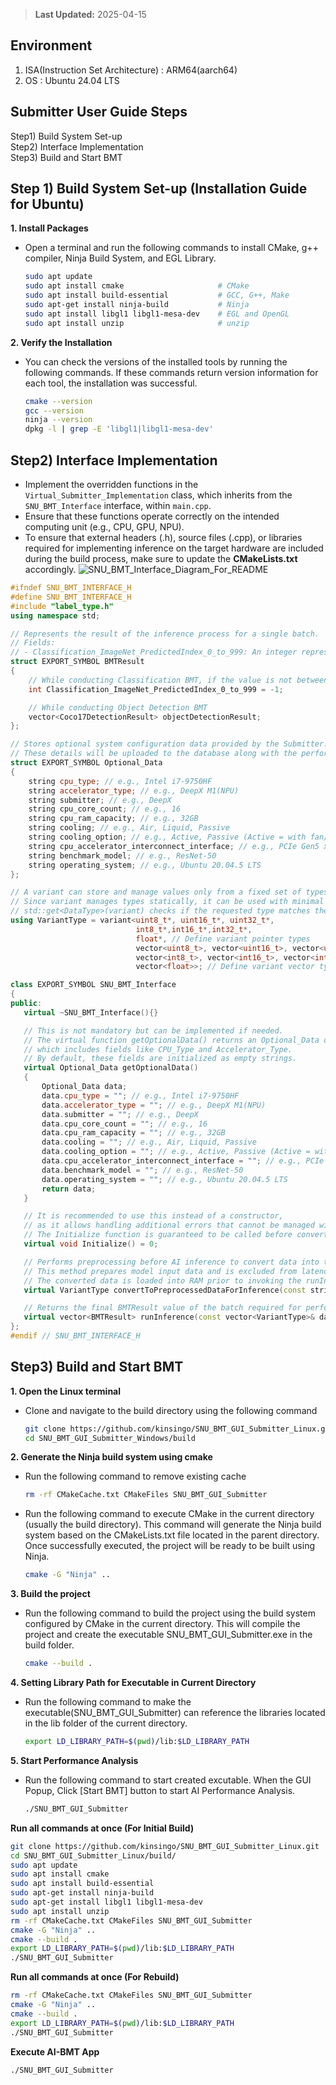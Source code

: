 > **Last Updated:** 2025-04-15

## Environment

1.  ISA(Instruction Set Architecture) : ARM64(aarch64)
2.  OS : Ubuntu 24.04 LTS

## Submitter User Guide Steps

Step1) Build System Set-up  
Step2) Interface Implementation  
Step3) Build and Start BMT

## Step 1) Build System Set-up (Installation Guide for Ubuntu)

**1. Install Packages**

- Open a terminal and run the following commands to install CMake, g++ compiler, Ninja Build System, and EGL Library.
  ```bash
  sudo apt update
  sudo apt install cmake                     # CMake
  sudo apt install build-essential           # GCC, G++, Make
  sudo apt-get install ninja-build           # Ninja
  sudo apt install libgl1 libgl1-mesa-dev    # EGL and OpenGL
  sudo apt install unzip                     # unzip
  ```

**2. Verify the Installation**

- You can check the versions of the installed tools by running the following commands. If these commands return version information for each tool, the installation was successful.
  ```bash
  cmake --version
  gcc --version
  ninja --version
  dpkg -l | grep -E 'libgl1|libgl1-mesa-dev'
  ```

## Step2) Interface Implementation

- Implement the overridden functions in the `Virtual_Submitter_Implementation` class, which inherits from the `SNU_BMT_Interface` interface, within `main.cpp`.
- Ensure that these functions operate correctly on the intended computing unit (e.g., CPU, GPU, NPU).
- To ensure that external headers (.h), source files (.cpp), or libraries required for implementing inference on the target hardware are included during the build process, make sure to update the **CMakeLists.txt** accordingly.
  ![SNU_BMT_Interface_Diagram_For_README](https://github.com/user-attachments/assets/a67c4ca7-2b40-451d-9d91-3202fdf2a673)

```cpp
#ifndef SNU_BMT_INTERFACE_H
#define SNU_BMT_INTERFACE_H
#include "label_type.h"
using namespace std;

// Represents the result of the inference process for a single batch.
// Fields:
// - Classification_ImageNet_PredictedIndex_0_to_999: An integer representing the predicted class index (0-999) for the ImageNet dataset.
struct EXPORT_SYMBOL BMTResult
{
    // While conducting Classification BMT, if the value is not between 0 and 999, it indicates that the result has not been updated and will be treated as an error.
    int Classification_ImageNet_PredictedIndex_0_to_999 = -1;

    // While conducting Object Detection BMT
    vector<Coco17DetectionResult> objectDetectionResult;
};

// Stores optional system configuration data provided by the Submitter.
// These details will be uploaded to the database along with the performance data.
struct EXPORT_SYMBOL Optional_Data
{
    string cpu_type; // e.g., Intel i7-9750HF
    string accelerator_type; // e.g., DeepX M1(NPU)
    string submitter; // e.g., DeepX
    string cpu_core_count; // e.g., 16
    string cpu_ram_capacity; // e.g., 32GB
    string cooling; // e.g., Air, Liquid, Passive
    string cooling_option; // e.g., Active, Passive (Active = with fan/pump, Passive = without fan)
    string cpu_accelerator_interconnect_interface; // e.g., PCIe Gen5 x16
    string benchmark_model; // e.g., ResNet-50
    string operating_system; // e.g., Ubuntu 20.04.5 LTS
};

// A variant can store and manage values only from a fixed set of types determined at compile time.
// Since variant manages types statically, it can be used with minimal runtime type-checking overhead.
// std::get<DataType>(variant) checks if the requested type matches the stored type and returns the value if they match.
using VariantType = variant<uint8_t*, uint16_t*, uint32_t*,
                            int8_t*,int16_t*,int32_t*,
                            float*, // Define variant pointer types
                            vector<uint8_t>, vector<uint16_t>, vector<uint32_t>,
                            vector<int8_t>, vector<int16_t>, vector<int32_t>,
                            vector<float>>; // Define variant vector types

class EXPORT_SYMBOL SNU_BMT_Interface
{
public:
   virtual ~SNU_BMT_Interface(){}

   // This is not mandatory but can be implemented if needed.
   // The virtual function getOptionalData() returns an Optional_Data object,
   // which includes fields like CPU_Type and Accelerator_Type.
   // By default, these fields are initialized as empty strings.
   virtual Optional_Data getOptionalData()
   {
       Optional_Data data;
       data.cpu_type = ""; // e.g., Intel i7-9750HF
       data.accelerator_type = ""; // e.g., DeepX M1(NPU)
       data.submitter = ""; // e.g., DeepX
       data.cpu_core_count = ""; // e.g., 16
       data.cpu_ram_capacity = ""; // e.g., 32GB
       data.cooling = ""; // e.g., Air, Liquid, Passive
       data.cooling_option = ""; // e.g., Active, Passive (Active = with fan/pump, Passive = without fan)
       data.cpu_accelerator_interconnect_interface = ""; // e.g., PCIe Gen5 x16
       data.benchmark_model = ""; // e.g., ResNet-50
       data.operating_system = ""; // e.g., Ubuntu 20.04.5 LTS
       return data;
   }

   // It is recommended to use this instead of a constructor,
   // as it allows handling additional errors that cannot be managed within the constructor.
   // The Initialize function is guaranteed to be called before convertToData and runInference are executed.
   virtual void Initialize() = 0;

   // Performs preprocessing before AI inference to convert data into the format required by the AI Processing Unit.
   // This method prepares model input data and is excluded from latency/throughput performance measurements.
   // The converted data is loaded into RAM prior to invoking the runInference(..) method.
   virtual VariantType convertToPreprocessedDataForInference(const string& imagePath) = 0;

   // Returns the final BMTResult value of the batch required for performance evaluation in the App.
   virtual vector<BMTResult> runInference(const vector<VariantType>& data) = 0;
};
#endif // SNU_BMT_INTERFACE_H
```

## Step3) Build and Start BMT

**1. Open the Linux terminal**

- Clone and navigate to the build directory using the following command
  ```bash
  git clone https://github.com/kinsingo/SNU_BMT_GUI_Submitter_Linux.git
  cd SNU_BMT_GUI_Submitter_Windows/build
  ```

**2. Generate the Ninja build system using cmake**

- Run the following command to remove existing cache
  ```bash
  rm -rf CMakeCache.txt CMakeFiles SNU_BMT_GUI_Submitter
  ```
- Run the following command to execute CMake in the current directory (usually the build directory). This command will generate the Ninja build system based on the CMakeLists.txt file located in the parent directory. Once successfully executed, the project will be ready to be built using Ninja.
  ```bash
  cmake -G "Ninja" ..
  ```

**3. Build the project**

- Run the following command to build the project using the build system configured by CMake in the current directory. This will compile the project and create the executable SNU_BMT_GUI_Submitter.exe in the build folder.
  ```bash
  cmake --build .
  ```

**4. Setting Library Path for Executable in Current Directory**

- Run the following command to make the executable(SNU_BMT_GUI_Submitter) can reference the libraries located in the lib folder of the current directory.
  ```bash
  export LD_LIBRARY_PATH=$(pwd)/lib:$LD_LIBRARY_PATH
  ```

**5. Start Performance Analysis**

- Run the following command to start created excutable. When the GUI Popup, Click [Start BMT] button to start AI Performance Analysis.
  ```bash
  ./SNU_BMT_GUI_Submitter
  ```

**Run all commands at once (For Initial Build)**

```bash
git clone https://github.com/kinsingo/SNU_BMT_GUI_Submitter_Linux.git
cd SNU_BMT_GUI_Submitter_Linux/build/
sudo apt update
sudo apt install cmake
sudo apt install build-essential
sudo apt-get install ninja-build
sudo apt-get install libgl1 libgl1-mesa-dev
sudo apt install unzip
rm -rf CMakeCache.txt CMakeFiles SNU_BMT_GUI_Submitter
cmake -G "Ninja" ..
cmake --build .
export LD_LIBRARY_PATH=$(pwd)/lib:$LD_LIBRARY_PATH
./SNU_BMT_GUI_Submitter
```

**Run all commands at once (For Rebuild)**

```bash
rm -rf CMakeCache.txt CMakeFiles SNU_BMT_GUI_Submitter
cmake -G "Ninja" ..
cmake --build .
export LD_LIBRARY_PATH=$(pwd)/lib:$LD_LIBRARY_PATH
./SNU_BMT_GUI_Submitter
```

**Execute AI-BMT App**

```bash
./SNU_BMT_GUI_Submitter
```
